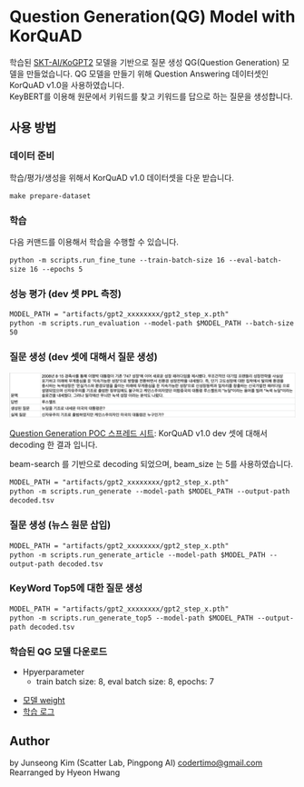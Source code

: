 # Question Generation(QG) Model with KorQuAD

학습된 [SKT-AI/KoGPT2](https://github.com/SKT-AI/KoGPT2) 모델을 기반으로 질문 생성 QG(Question Generation) 모델을 만들었습니다. 
QG 모델을 만들기 위해 Question Answering 데이터셋인 KorQuAD v1.0을 사용하였습니다.  
KeyBERT를 이용해 원문에서 키워드를 찾고 키워드를 답으로 하는 질문을 생성합니다.

## 사용 방법

### 데이터 준비

학습/평가/생성을 위해서 KorQuAD v1.0 데이터셋을 다운 받습니다.

```shell
make prepare-dataset
```

### 학습

다음 커맨드를 이용해서 학습을 수행할 수 있습니다.

```shell
python -m scripts.run_fine_tune --train-batch-size 16 --eval-batch-size 16 --epochs 5
```

### 성능 평가 (dev 셋 PPL 측정)

```shell
MODEL_PATH = "artifacts/gpt2_xxxxxxxx/gpt2_step_x.pth"
python -m scripts.run_evaluation --model-path $MODEL_PATH --batch-size 50
```

### 질문 생성 (dev 셋에 대해서 질문 생성)

![Decoding 결과](docs/decoded_examples.png)

[Question Generation POC 스프레드 시트](https://docs.google.com/spreadsheets/d/1-PQKFTfBhyH-K0EBa03_KkPMgL86wF_rn_813Hk-LNQ): KorQuAD v1.0 dev 셋에 대해서 decoding 한 결과 입니다.

beam-search 를 기반으로 decoding 되었으며, beam_size 는 5를 사용하였습니다.

```shell
MODEL_PATH = "artifacts/gpt2_xxxxxxxx/gpt2_step_x.pth"
python -m scripts.run_generate --model-path $MODEL_PATH --output-path decoded.tsv
```

### 질문 생성 (뉴스 원문 삽입)
```shell
MODEL_PATH = "artifacts/gpt2_xxxxxxxx/gpt2_step_x.pth"
python -m scripts.run_generate_article --model-path $MODEL_PATH --output-path decoded.tsv
```

### KeyWord Top5에 대한 질문 생성
```shell
MODEL_PATH = "artifacts/gpt2_xxxxxxxx/gpt2_step_x.pth"
python -m scripts.run_generate_top5 --model-path $MODEL_PATH --output-path decoded.tsv
```

### 학습된 QG 모델 다운로드
* Hpyerparameter
  * train batch size: 8, eval batch size: 8, epochs: 7
- [모델 weight](https://drive.google.com/file/d/1-CqvHrpFpLt8KPTQSsnQKVERXokjHs5K/view?usp=sharing)
- [학습 로그](https://drive.google.com/file/d/1-F73TqS1zGjdffz2vFPkgheClMDUf1TX/view?usp=sharing)

## Author

by Junseong Kim (Scatter Lab, Pingpong AI) codertimo@gmail.com  
Rearranged by Hyeon Hwang
